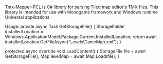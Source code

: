 Tmx-Mapper-PCL is C# library for parsing Tiled map editor's TMX files.
This library is intended for use with Monogame framework and Windows runtime Universal applications.

Usage:
private async Task<StorageFile> GetStorageFile()
        {
            StorageFolder installedLocation = Windows.ApplicationModel.Package.Current.InstalledLocation;
            return await installedLocation.GetFileAsync("Levels\\GameMap.xml");
        }
        
protected async override void LoadContent()
        {
            StorageFile file = await GetStorageFile();
            Map levelMap = await Map.Load(file);
        }

